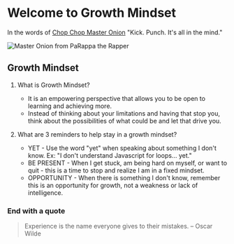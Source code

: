 # Welcome to Growth Mindset

In the words of [Chop Chop Master Onion](https://parappatherapper.fandom.com/wiki/Chop_Chop_Master_Onion)
"Kick. Punch. It's all in the mind."

![Master Onion from PaRappa the Rapper](Code-102/Assets/ChopChopMasterOnion.jpg)

## Growth Mindset

1. What is Growth Mindset?
   - It is an empowering perspective that allows you to be open to learning and achieving more.
   - Instead of thinking about your limitations and having that stop you, think about the possibilities of what could be and let that drive you.

2. What are 3 reminders to help stay in a growth mindset?
   - YET - Use the word "yet" when speaking about something I don't know. Ex: "I don't understand Javascript for loops... yet."
   - BE PRESENT - When I get stuck, am being hard on myself, or want to quit - this is a time to stop and realize I am in a fixed mindset.
   - OPPORTUNITY - When there is something I don't know, remember this is an opportunity for growth, not a weakness or lack of intelligence.

### End with a quote

> Experience is the name everyone gives to their mistakes. – Oscar Wilde
